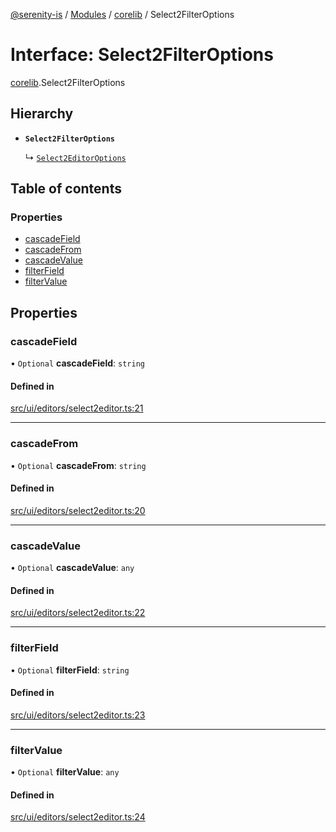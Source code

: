 [@serenity-is](../README.md) / [Modules](../modules.md) / [corelib](../modules/corelib.md) / Select2FilterOptions

# Interface: Select2FilterOptions

[corelib](../modules/corelib.md).Select2FilterOptions

## Hierarchy

- **`Select2FilterOptions`**

  ↳ [`Select2EditorOptions`](corelib.Select2EditorOptions.md)

## Table of contents

### Properties

- [cascadeField](corelib.Select2FilterOptions.md#cascadefield)
- [cascadeFrom](corelib.Select2FilterOptions.md#cascadefrom)
- [cascadeValue](corelib.Select2FilterOptions.md#cascadevalue)
- [filterField](corelib.Select2FilterOptions.md#filterfield)
- [filterValue](corelib.Select2FilterOptions.md#filtervalue)

## Properties

### cascadeField

• `Optional` **cascadeField**: `string`

#### Defined in

[src/ui/editors/select2editor.ts:21](https://github.com/serenity-is/serenity/blob/master/packages/corelib/src/ui/editors/select2editor.ts#line&#x3D;21)

___

### cascadeFrom

• `Optional` **cascadeFrom**: `string`

#### Defined in

[src/ui/editors/select2editor.ts:20](https://github.com/serenity-is/serenity/blob/master/packages/corelib/src/ui/editors/select2editor.ts#line&#x3D;20)

___

### cascadeValue

• `Optional` **cascadeValue**: `any`

#### Defined in

[src/ui/editors/select2editor.ts:22](https://github.com/serenity-is/serenity/blob/master/packages/corelib/src/ui/editors/select2editor.ts#line&#x3D;22)

___

### filterField

• `Optional` **filterField**: `string`

#### Defined in

[src/ui/editors/select2editor.ts:23](https://github.com/serenity-is/serenity/blob/master/packages/corelib/src/ui/editors/select2editor.ts#line&#x3D;23)

___

### filterValue

• `Optional` **filterValue**: `any`

#### Defined in

[src/ui/editors/select2editor.ts:24](https://github.com/serenity-is/serenity/blob/master/packages/corelib/src/ui/editors/select2editor.ts#line&#x3D;24)
